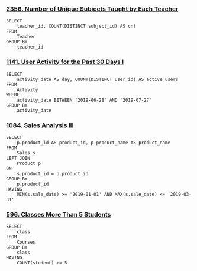 ### [2356. Number of Unique Subjects Taught by Each Teacher](https://leetcode.cn/problems/number-of-unique-subjects-taught-by-each-teacher/)

```mysql
SELECT
    teacher_id, COUNT(DISTINCT subject_id) AS cnt 
FROM
    Teacher 
GROUP BY
    teacher_id
```

### [1141. User Activity for the Past 30 Days I](https://leetcode.cn/problems/user-activity-for-the-past-30-days-i/)

```mysql
SELECT
    activity_date AS day, COUNT(DISTINCT user_id) AS active_users
FROM
    Activity
WHERE
    activity_date BETWEEN '2019-06-28' AND '2019-07-27'
GROUP BY
    activity_date
```

### [1084. Sales Analysis III](https://leetcode.cn/problems/sales-analysis-iii/)

```mysql
SELECT
    p.product_id AS product_id, p.product_name AS product_name
FROM
    Sales s
LEFT JOIN
    Product p
ON
    s.product_id = p.product_id
GROUP BY
    p.product_id
HAVING
    MIN(s.sale_date) >= '2019-01-01' AND MAX(s.sale_date) <= '2019-03-31'
```

### [596. Classes More Than 5 Students](https://leetcode.cn/problems/classes-more-than-5-students/)

```mysql
SELECT
    class
FROM
    Courses
GROUP BY
    class
HAVING
    COUNT(student) >= 5
```

